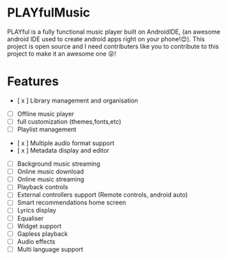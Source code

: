 # PLAYfulMusic
PLAYful is a fully functional music player built on AndroidIDE, (an awesome android IDE used to create android apps right on your phone!😊). This project is open source and I need contributers like you to contribute to this project to make it an awesome one 😜!

# Features
- [ x ] Library management and organisation
- [ ] Offline music player
- [ ] full customization (themes,fonts,etc)
- [ ] Playlist management
- [ x ] Multiple audio format support
- [ x ] Metadata display and editor
- [ ] Background music streaming
- [ ] Online music download
- [ ] Online music streaming
- [ ] Playback controls
- [ ] External controllers support (Remote controls, android auto)
- [ ] Smart recommendations home screen
- [ ] Lyrics display
- [ ] Equaliser
- [ ] Widget support
- [ ] Gapless playback
- [ ] Audio effects
- [ ] Multi language support
